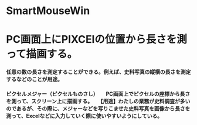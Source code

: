# SmartMouseWin
# PC画面上にPIXCElの位置から長さを測って描画する。
#### 任意の数の長さを測定することができる。例えば、史料写真の縦横の長さを測定するなどのことが用途。
#### ピクセルメジャー（ピクセルものさし）　　PC画面上でピクセルの座標から長さを測って、スクリーン上に描画する。　　【用途】わたしの業務が史料調査が多いのであるが、その際に、メジャーなどを写りこませた史料写真を画像から長さを測って、Excelなどに入力していく際に使いやすいようにしている。
